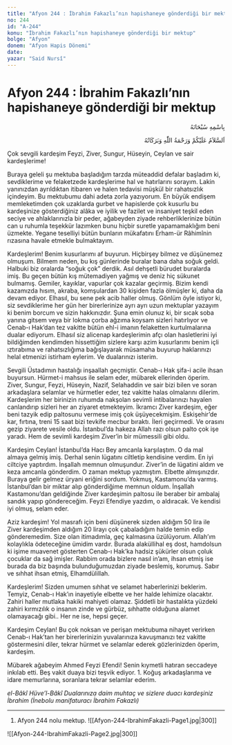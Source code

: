 ```yaml
---
title: "Afyon 244 : İbrahim Fakazlı’nın hapishaneye gönderdiği bir mektup"
no: 244
id: "A-244"
konu: "İbrahim Fakazlı’nın hapishaneye gönderdiği bir mektup"
bolge: "Afyon"
donem: "Afyon Hapis Dönemi"
date: 
yazar: "Said Nursî"
---
```


# Afyon 244 : İbrahim Fakazlı’nın hapishaneye gönderdiği bir mektup

<p class="arabic" dir="rtl" title="Meal: “Her türlü noksan sıfatlardan yüce olan Allah’ın adıyla.”">بِاسْمِهِ سُبْحَانَهُ</p>

<p class="arabic" dir="rtl" title="Meal: “Allah’ın selâmı, rahmeti ve bereketleri, üzerinize olsun.”">اَلسَّلاَمُ عَلَيْكُمْ وَرَحْمَةُ اللّٰهِ وَبَرَكَاتُهُ</p>

Çok sevgili kardeşim Feyzi, Ziver, Sungur, Hüseyin, Ceylan ve sair kardeşlerime!

Buraya geleli şu mektuba başladığım tarzda müteaddid defalar başladım ki, sevdiklerime ve felaketzede kardeşlerime hal ve hatırlarını sorayım. Lakin yanınızdan ayrıldıktan itibaren ve halen tedavisi müşkül bir rahatsızlık içindeyim. Bu mektubumu dahi adeta zorla yazıyorum. En büyük endişem memleketimden çok uzaklarda gurbet ve hapislerde çok kusurlu bu kardeşinize gösterdiğiniz alâka ve iyilik ve fazilet ve insaniyet teşkil eden seciye ve ahlaklarınızla bir peder, ağabeyden ziyade rehberliklerinize bütün can u ruhumla teşekkür lazımken bunu hiçbir suretle yapamamaklığım beni üzmekte. Yegane teselliyi bütün bunların mükafatını Erham-ür Râhimînin rızasına havale etmekle bulmaktayım.

Kardeşlerim! Benim kusurlarımı af buyurun. Hiçbirşey bilmez ve düşünemez olmuşum. Bilmem neden, bu kış günlerinde buralar bana daha soğuk geldi. Halbuki biz oralarda “soğuk çok” derdik. Asıl dehşetli bürudet buralarda imiş. Bu geçen bütün kış mütemadiyen yağmış ve deniz hiç sükunet bulmamış. Gemiler, kayıklar, vapurlar çok kazalar geçirmiş. Bizim kendi kazamızda hısım, akraba, komşulardan 30 kişiden fazla ölmüşler ki, daha da devam ediyor. Elhasıl, bu sene pek acib haller olmuş. Gönlüm öyle istiyor ki, siz sevdiklerime her gün her birerlerinize ayrı ayrı uzun mektuplar yazayım ki benim borcum ve sizin hakkınızdır. Şuna emin olunuz ki, bir sıcak soba yanına gitsem veya bir lokma çorba ağzıma koysam sizleri hatırlıyor ve Cenab-ı Hak’dan tez vakitte bütün ehl-i imanın felaketten kurtulmalarına dualar ediyorum. Elhasıl siz alicenap kardeşlerimin afçı olan hasletlerini iyi bildiğimden kendimden hissettiğim sizlere karşı azim kusurlarımı benim içli ıztırabıma ve rahatsızlığıma bağışlayarak müsamaha buyurup haklarınızı helal etmenizi istirham eylerim. Ve dualarınızı isterim.

Sevgili Üstadımın hastalığı inşaallah geçmiştir. Cenab-ı Hak şifa-i acile ihsan buyursun. Hürmet-i mahsus ile selam eder, mübarek ellerinden öperim. Ziver, Sungur, Feyzi, Hüseyin, Nazif, Selahaddin ve sair bizi bilen ve soran arkadaşlara selamlar ve hürmetler eder, tez vakitte halas olmalarını dilerim. Kardeşlerim her birinizin ruhumda nakşolan sevimli intibalarınızı hayalen canlandırıp sizleri her an ziyaret etmekteyim. İkramcı Ziver kardeşim, eğer beni tazyik edip paltosunu vermese imiş çok üşüyecekmişim. Eskişehir’de kar, fırtına, treni 15 saat bizi tevkife mecbur bıraktı. İleri geçirmedi. Ve orasını gezip ziyarete vesile oldu. İstanbul’da hakeza Allah razı olsun palto çok işe yaradı. Hem de sevimli kardeşim Ziver’in bir mümessili gibi oldu.

Kardeşim Ceylan! İstanbul’da Hacı Bey amcanla karşılaştım. O da mal almaya gelmiş imiş. Derhal senin lügatını ciltletip kendisine verdim. En iyi ciltciye yaptırdım. İnşallah memnun olmuşundur. Ziver’in de lügatini aldım ve keza amcanla gönderdim. O zaman mektup yazmıştım. Elbette almışınızdır. Buraya gelir gelmez üryani eriğini sordum. Yokmuş, Kastamonu’da varmış. İstanbul’dan bir miktar alıp gönderdiğime memnun oldum. İnşallah Kastamonu’dan geldiğinde Ziver kardeşimin paltosu ile beraber bir ambalaj sandık yapıp göndereceğim. Feyzi Efendiye yazdım, o aldıracak. Ve kendisi iyi olmuş, selam eder.

Aziz kardeşim! Yol masrafı için beni düşünerek sizden aldığım 50 lira ile Ziver kardeşimden aldığım 20 lirayı çok çabaladığım halde temin edip gönderemedim. Size olan itimadımla, geç kalmasına üzülüyorum. Allah’ım kolaylıkla ödeteceğine ümidim vardır. Burada alaküllihal eş dost, hamdolsun ki işime muavenet gösterten Cenab-ı Hak’ka hadsiz şükürler olsun çoluk çocuklar da sağ imişler. Rabbim orada bizlere nasıl in’am, ihsan etmiş ise burada da biz başında bulunduğumuzdan ziyade beslemiş, korumuş. Sabır ve sıhhat ihsan etmiş, Elhamdülillah.

Kardeşlerim! Sizden umumen sıhhat ve selamet haberlerinizi beklerim. Temyiz, Cenab-ı Hak’ın inayetiyle elbette ve her halde lehimize olacaktır. Zahiri haller mutlaka hakiki mahiyeti olamaz. Şiddetli bir hastalıkta yüzdeki zahiri kırmızılık o insanın zinde ve gürbüz, sıhhatte olduğuna alamet olamayacağı gibi.. Her ne ise, hepsi geçer.

Kardeşim Ceylan! Bu çok noksan ve perişan mektubuma nihayet verirken Cenab-ı Hak’tan her birerlerinizin yuvalarınıza kavuşmanızı tez vakitte göstermesini diler, tekrar hürmet ve selamlar ederek gözlerinizden öperim, kardeşim.

Mübarek ağabeyim Ahmed Feyzi Efendi! Senin kıymetli hatıran seccadeye inkılab etti. Beş vakit duaya bizi teşvik ediyor. 1. Koğuş arkadaşlarıma ve idare memurlarına, soranlara tekrar selamlar ederim.

*el-Bâkî Hüve’l-Bâkî*
*Dualarınıza daim muhtaç*
*ve sizlere duacı kardeşiniz*
*İbrahim*
*(İnebolu manifaturacı İbrahim Fakazlı)*

***

1. Afyon 244 nolu mektup.
![[Afyon-244-IbrahimFakazli-Page1.jpg|300]]

> 
![[Afyon-244-IbrahimFakazli-Page2.jpg|300]]

